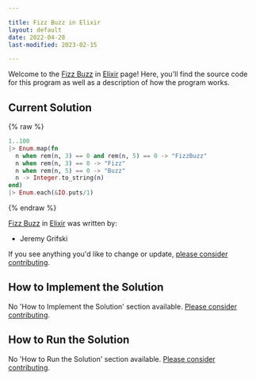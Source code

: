 ```yaml
---

title: Fizz Buzz in Elixir
layout: default
date: 2022-04-28
last-modified: 2023-02-15

---
```


Welcome to the [Fizz Buzz](https://sampleprograms.io/projects/fizz-buzz) in [Elixir](https://sampleprograms.io/languages/elixir) page! Here, you'll find the source code for this program as well as a description of how the program works.

## Current Solution

{% raw %}

```elixir
1..100
|> Enum.map(fn
  n when rem(n, 3) == 0 and rem(n, 5) == 0 -> "FizzBuzz"
  n when rem(n, 3) == 0 -> "Fizz"
  n when rem(n, 5) == 0 -> "Buzz"
  n -> Integer.to_string(n)
end)
|> Enum.each(&IO.puts/1)
```

{% endraw %}

[Fizz Buzz](https://sampleprograms.io/projects/fizz-buzz) in [Elixir](https://sampleprograms.io/languages/elixir) was written by:

- Jeremy Grifski

If you see anything you'd like to change or update, [please consider contributing](https://github.com/TheRenegadeCoder/sample-programs).

## How to Implement the Solution

No 'How to Implement the Solution' section available. [Please consider contributing](https://github.com/TheRenegadeCoder/sample-programs-website).

## How to Run the Solution

No 'How to Run the Solution' section available. [Please consider contributing](https://github.com/TheRenegadeCoder/sample-programs-website).